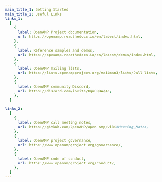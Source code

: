 ```yaml
---
main_title_1: Getting Started
main_title_2: Useful Links
links_1:
  [
    {
      label: OpenAMP Project documentation,
      url: https://openamp.readthedocs.io/en/latest/index.html,
    },
    {
      label: Reference samples and demos,
      url: https://openamp.readthedocs.io/en/latest/demos/index.html,
    },
    {
      label: OpenAMP mailing lists,
      url: https://lists.openampproject.org/mailman3/lists/?all-lists,
    },
    {
      label: OpenAMP community Discord,
      url: https://discord.com/invite/8quFQBWq42,
    },
  ]

links_2:
  [
    {
      label: OpenAMP call meeting notes,
      url: https://github.com/OpenAMP/open-amp/wiki#Meeting_Notes,
    },
    {
      label: OpenAMP project governance,
      url: https://www.openampproject.org/governance/,
    },
    {
      label: OpenAMP code of conduct,
      url: https://www.openampproject.org/conduct/,
    },
  ]
---
```

